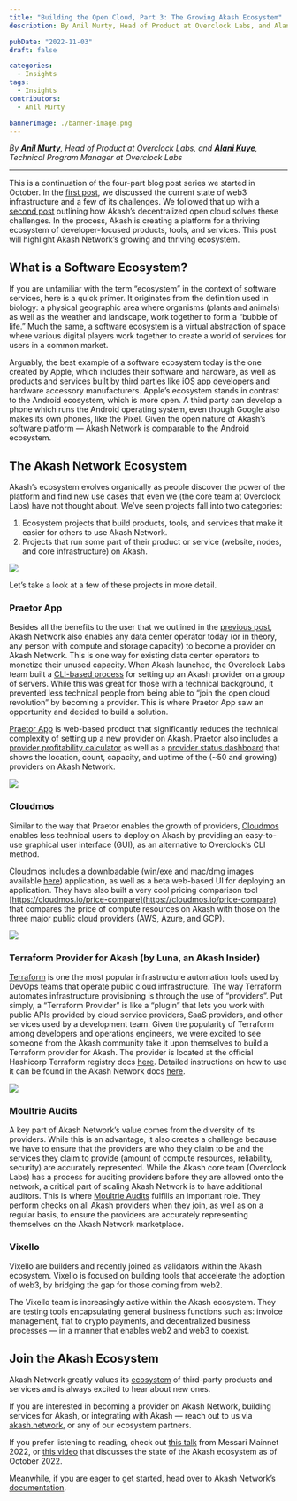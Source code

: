 ```yaml
---
title: "Building the Open Cloud, Part 3: The Growing Akash Ecosystem"
description: By Anil Murty, Head of Product at Overclock Labs, and Alani Kuye, Technical Program Manager at Overclock Labs

pubDate: "2022-11-03"
draft: false

categories:
  - Insights
tags:
  - Insights
contributors:
  - Anil Murty

bannerImage: ./banner-image.png
---
```


_By_ [**_Anil Murty_**](https://www.linkedin.com/in/anilmurty/)_, Head of Product at Overclock Labs, and_ [**_Alani Kuye_**](https://www.linkedin.com/in/alanikuye/)_, Technical Program Manager at Overclock Labs_

---

This is a continuation of the four-part blog post series we started in October. In the [first post](https://akash.network/blog/building-the-open-cloud-part-one), we discussed the current state of web3 infrastructure and a few of its challenges. We followed that up with a [second post](https://akash.network/blog/building-the-open-cloud-part-2-re-imagining-the-cloud-with-akash) outlining how Akash’s decentralized open cloud solves these challenges. In the process, Akash is creating a platform for a thriving ecosystem of developer-focused products, tools, and services. This post will highlight Akash Network’s growing and thriving ecosystem.

## What is a Software Ecosystem?

If you are unfamiliar with the term “ecosystem” in the context of software services, here is a quick primer. It originates from the definition used in biology: a physical geographic area where organisms (plants and animals) as well as the weather and landscape, work together to form a “bubble of life.” Much the same, a software ecosystem is a virtual abstraction of space where various digital players work together to create a world of services for users in a common market.

Arguably, the best example of a software ecosystem today is the one created by Apple, which includes their software and hardware, as well as products and services built by third parties like iOS app developers and hardware accessory manufacturers. Apple’s ecosystem stands in contrast to the Android ecosystem, which is more open. A third party can develop a phone which runs the Android operating system, even though Google also makes its own phones, like the Pixel. Given the open nature of Akash’s software platform — Akash Network is comparable to the Android ecosystem.

## The Akash Network Ecosystem

Akash’s ecosystem evolves organically as people discover the power of the platform and find new use cases that even we (the core team at Overclock Labs) have not thought about. We’ve seen projects fall into two categories:

1.  Ecosystem projects that build products, tools, and services that make it easier for others to use Akash Network.
2.  Projects that run some part of their product or service (website, nodes, and core infrastructure) on Akash.

![](https://www.datocms-assets.com/45776/1667500750-61-1.png)

Let’s take a look at a few of these projects in more detail.

### Praetor App

Besides all the benefits to the user that we outlined in the [previous post](https://akash.network/blog/building-the-open-cloud-part-2-re-imagining-the-cloud-with-akash), Akash Network also enables any data center operator today (or in theory, any person with compute and storage capacity) to become a provider on Akash Network. This is one way for existing data center operators to monetize their unused capacity. When Akash launched, the Overclock Labs team built a [CLI-based process](https://docs.akash.network/providers/build-a-cloud-provider) for setting up an Akash provider on a group of servers. While this was great for those with a technical background, it prevented less technical people from being able to “join the open cloud revolution” by becoming a provider. This is where Praetor App saw an opportunity and decided to build a solution.

[Praetor App](https://akash.praetorapp.com/) is web-based product that significantly reduces the technical complexity of setting up a new provider on Akash. Praetor also includes a [provider profitability calculator](https://akash.praetorapp.com/calculator) as well as a [provider status dashboard](https://akash.praetorapp.com/provider-status) that shows the location, count, capacity, and uptime of the (~50 and growing) providers on Akash Network.

![](https://www.datocms-assets.com/45776/1667500819-screen-shot-2022-11-03-at-2-39-58-pm.png)

### Cloudmos

Similar to the way that Praetor enables the growth of providers, [Cloudmos](https://cloudmos.io/) enables less technical users to deploy on Akash by providing an easy-to-use graphical user interface (GUI), as an alternative to Overclock’s CLI method.

Cloudmos includes a downloadable (win/exe and mac/dmg images available [here](https://github.com/maxmaxlabs/cloudmos-deploy/releases)) application, as well as a beta web-based UI for deploying an application. They have also built a very cool pricing comparison tool [https://cloudmos.io/price-compare](https://cloudmos.io/price-compare) that compares the price of compute resources on Akash with those on the three major public cloud providers (AWS, Azure, and GCP).

![](https://www.datocms-assets.com/45776/1667500882-screen-shot-2022-11-03-at-2-41-12-pm.png)

### Terraform Provider for Akash (by Luna, an Akash Insider)

[Terraform](https://www.terraform.io/) is one the most popular infrastructure automation tools used by DevOps teams that operate public cloud infrastructure. The way Terraform automates infrastructure provisioning is through the use of “providers”. Put simply, a “Terraform Provider” is like a “plugin” that lets you work with public APIs provided by cloud service providers, SaaS providers, and other services used by a development team. Given the popularity of Terraform among developers and operations engineers, we were excited to see someone from the Akash community take it upon themselves to build a Terraform provider for Akash. The provider is located at the official Hashicorp Terraform registry docs [here](https://registry.terraform.io/providers/cloud-j-luna/akash/latest/docs). Detailed instructions on how to use it can be found in the Akash Network docs [here](https://docs.akash.network/other-resources/experimental/akash-deployments-via-terraform).

![](https://www.datocms-assets.com/45776/1667504595-screen-shot-2022-11-03-at-3-43-06-pm.png)

### Moultrie Audits

A key part of Akash Network’s value comes from the diversity of its providers. While this is an advantage, it also creates a challenge because we have to ensure that the providers are who they claim to be and the services they claim to provide (amount of compute resources, reliability, security) are accurately represented. While the Akash core team (Overclock Labs) has a process for auditing providers before they are allowed onto the network, a critical part of scaling Akash Network is to have additional auditors. This is where [Moultrie Audits](https://www.moultrieaudits.com/) fulfills an important role. They perform checks on all Akash providers when they join, as well as on a regular basis, to ensure the providers are accurately representing themselves on the Akash Network marketplace.

### Vixello

Vixello are builders and recently joined as validators within the Akash ecosystem. Vixello is focused on building tools that accelerate the adoption of web3, by bridging the gap for those coming from web2.

The Vixello team is increasingly active within the Akash ecosystem. They are testing tools encapsulating general business functions such as: invoice management, fiat to crypto payments, and decentralized business processes — in a manner that enables web2 and web3 to coexist.

## Join the Akash Ecosystem

Akash Network greatly values its [ecosystem](https://akash.network/ecosystem/showcase/latest/) of third-party products and services and is always excited to hear about new ones.

If you are interested in becoming a provider on Akash Network, building services for Akash, or integrating with Akash — reach out to us via [akash.network](https://akash.network), or any of our ecosystem partners.

If you prefer listening to reading, check out [this talk](https://www.youtube.com/watch?v=jGqZzNWQrNs&t=1373s) from Messari Mainnet 2022, or [this video](https://www.youtube.com/watch?v=8cicuhuf94s) that discusses the state of the Akash ecosystem as of October 2022.

Meanwhile, if you are eager to get started, head over to Akash Network’s [documentation](https://docs.akash.network/).
